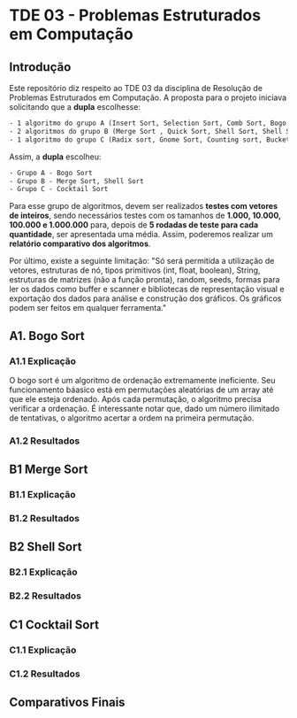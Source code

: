 # TDE 03 - Problemas Estruturados em Computação

## Introdução

Este repositório diz respeito ao TDE 03 da disciplina de Resolução de Problemas Estruturados em Computação. A proposta para o projeto iniciava solicitando que a **dupla** escolhesse:

```txt
- 1 algoritmo do grupo A (Insert Sort, Selection Sort, Comb Sort, Bogo Sort)
- 2 algoritmos do grupo B (Merge Sort , Quick Sort, Shell Sort, Shell Sort)
- 1 algoritmo do grupo C (Radix sort, Gnome Sort, Counting sort, Bucket sort, Cocktail sort , Timsort, Stooge Sort)
```

Assim, a **dupla** escolheu:

```txt
- Grupo A - Bogo Sort
- Grupo B - Merge Sort, Shell Sort
- Grupo C - Cocktail Sort
```

Para esse grupo de algoritmos, devem ser realizados **testes com vetores de inteiros**, sendo necessários testes com os tamanhos de **1.000, 10.000, 100.000 e 1.000.000** para, depois de **5 rodadas de teste para cada quantidade**, ser apresentada uma média. Assim, poderemos realizar um **relatório comparativo dos algoritmos**.

Por último, existe a seguinte limitação: "Só será permitida a utilização de vetores, estruturas de nó, tipos primitivos (int, float, boolean), String, estruturas de matrizes (não a função pronta), random, seeds, formas para ler os dados como buffer e scanner e bibliotecas de representação visual e exportação dos dados para análise e construção dos gráficos. Os gráficos podem ser feitos em qualquer ferramenta."

## A1. Bogo Sort

### A1.1 Explicação

O bogo sort é um algoritmo de ordenação extremamente ineficiente. Seu funcionamento báasico está em permutações aleatórias de um array até que ele esteja ordenado. Após cada permutação, o algoritmo precisa verificar a ordenação. É interessante notar que, dado um número ilimitado de tentativas, o algoritmo acertar a ordem na primeira permutação. 

### A1.2 Resultados

## B1 Merge Sort

### B1.1 Explicação

### B1.2 Resultados

## B2 Shell Sort

### B2.1 Explicação

### B2.2 Resultados

## C1 Cocktail Sort

### C1.1 Explicação

### C1.2 Resultados

## Comparativos Finais
